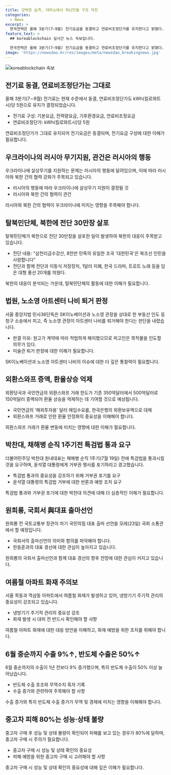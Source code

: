 ```yaml
---
title: 강력한 습격, 대피소에서 피난민들 구조 작전
categories:
  - News
excerpt: >
  한국전력은 올해 3분기(7∼9월) 전기요금을 동결하고 연료비조정단가를 유지한다고 밝혔다. 우크라이나에 살상무기를 지원하는 러시아의 동맹에 따라 대남 군사지원 가능성이 대두되며, 북한으로 전단 30만장을 살포한 탈북민단체의 행동이 주목받고 있다. 한편, SK본사 빌딩에서 퇴거 판결을 받은 노소영 아트센터, 외환당국과 국민연금의 외환스와프 증액 등의 이슈가 떠오르고 있다. 또한, 박찬대의 특검법 통과 요구와 원희룡의 국회서 대표 출마선언, 여름철 아파트 화재 주의보, 수출 증가 흐름 등이 주목받고 있다. 더불어 중고차 피해에 대한 사례도 논의를 불러일으키고 있다.
feature_text: >
  ## koreablockchain 실시간 뉴스 속보입니다.

  한국전력은 올해 3분기(7∼9월) 전기요금을 동결하고 연료비조정단가를 유지한다고 밝혔다. 우크라이나에 살상무기를 지원하는 러시아의 동맹에 따라 대남 군사지원 가능성이 대두되며, 북한으로 전단 30만장을 살포한 탈북민단체의 행동이 주목받고 있다. 한편, SK본사 빌딩에서 퇴거 판결을 받은 노소영 아트센터, 외환당국과 국민연금의 외환스와프 증액 등의 이슈가 떠오르고 있다. 또한, 박찬대의 특검법 통과 요구와 원희룡의 국회서 대표 출마선언, 여름철 아파트 화재 주의보, 수출 증가 흐름 등이 주목받고 있다. 더불어 중고차 피해에 대한 사례도 논의를 불러일으키고 있다.
image: 'https://newsdao.kr/res/images/meta/newsdao_breakingnews.jpg'
---
```


<p><img src="https://newsdao.kr/res/images/meta/newsdao_breakingnews.jpg" alt="koreablockchain 속보" /></p>

<h2 data-ke-size="size26">전기료 동결, 연료비조정단가는 그대로</h2>

<p data-ke-size="size16">올해 3분기(7∼9월) 전기료는 현재 수준에서 동결, 연료비조정단가도 kWh(킬로와트시)당 5원으로 유지가 결정되었습니다.</p>

<ul>
<li>전기료 구성: 기본요금, 전력량요금, 기후환경요금, 연료비조정요금</li>
<li>연료비조정단가: kWh(킬로와트시)당 5원</li>
</ul>

<p data-ke-size="size16">연료비조정단가가 그대로 유지되어 전기요금은 동결되며, 전기요금 구성에 대한 이해가 필요합니다.</p>

<h2 data-ke-size="size26">우크라이나의 러시아 무기지원, 관건은 러시아의 행동</h2>

<p data-ke-size="size16">우크라이나에 살상무기를 지원하는 문제는 러시아의 행동에 달려있으며, 이에 따라 러시아와 북한 간의 협력 강화가 주목되고 있습니다.</p>

<ul>
<li>러시아의 행동에 따라 우크라이나에 살상무기 지원이 결정될 것</li>
<li>러시아와 북한 간의 협력이 관건</li>
</ul>

<p data-ke-size="size16">러시아와 북한 간의 협력이 우크라이나에 미치는 영향을 주목해야 합니다.</p>

<h2 data-ke-size="size26">탈북민단체, 북한에 전단 30만장 살포</h2>

<p data-ke-size="size16">탈북민단체가 북한으로 전단 30만장을 살포한 일이 발생하여 북한의 대응이 주목받고 있습니다.</p>

<ul>
<li>전단 내용: "삼천리금수강산, 8천만 민족의 유일한 조국 '대한민국'은 북조선 인민을 사랑합니다"</li>
<li>전단과 함께 전단과 이동식 저장장치, 1달러 지폐, 한국 드라마, 트로트 노래 등을 담은 대형 풍선 20개를 띄웠다.</li>
</ul>

<p data-ke-size="size16">북한의 대응이 분석되는 가운데, 탈북민단체의 활동에 대한 이해가 필요합니다.</p>

<h2 data-ke-size="size26">법원, 노소영 아트센터 나비 퇴거 판정</h2>

<p data-ke-size="size16">서울 중앙지법 민사36단독은 SK이노베이션과 노소영 관장을 상대로 한 부동산 인도 등 청구 소송에서 피고, 즉 노소영 관장이 아트센터 나비를 퇴거해야 한다는 판단을 내렸습니다.</p>

<ul>
<li>판결 이유: 원고가 계약에 따라 적법하게 해지했으므로 피고인은 목적물을 인도할 의무가 있다.</li>
<li>미술관 퇴거 판정에 대한 이해가 필요합니다.</li>
</ul>

<p data-ke-size="size16">SK이노베이션과 노소영 아트센터 나비의 이슈에 대한 더 깊은 통찰력이 필요합니다.</p>

<h2 data-ke-size="size26">외환스와프 증액, 환율상승 억제</h2>

<p data-ke-size="size16">외환당국과 국민연금의 외환스와프 거래 한도가 기존 350억달러에서 500억달러로 150억달러 증액되어 환율 상승을 억제하는 데 기여할 것으로 예상됩니다.</p>

<ul>
<li>국민연금의 '해외투자용' 달러 매입수요를, 한국은행의 외환보유액으로 대체</li>
<li>외환스와프 거래로 인한 환율 안정화의 중요성을 이해해야 합니다.</li>
</ul>

<p data-ke-size="size16">외환스와프 거래가 환율 변동에 미치는 영향에 대한 이해가 필요합니다.</p>

<h2 data-ke-size="size26">박찬대, 채해병 순직 1주기전 특검법 통과 요구</h2>

<p data-ke-size="size16">더불어민주당 박찬대 원내대표는 채해병 순직 1주기(7월 19일) 전에 특검법을 통과시킬 것을 요구하며, 윤석열 대통령에게 거부권 행사를 포기하라고 경고했습니다.</p>

<ul>
<li>특검법 통과의 중요성을 강조하기 위해 거부권 포기를 요구</li>
<li>윤석열 대통령의 특검법 거부에 대한 반론과 예방 조치 요구</li>
</ul>

<p data-ke-size="size16">특검법 통과와 거부권 포기에 대한 박찬대 의견에 대해 더 심층적인 이해가 필요합니다.</p>

<h2 data-ke-size="size26">원희룡, 국회서 與대표 출마선언</h2>

<p data-ke-size="size16">원희룡 전 국토교통부 장관이 차기 국민의힘 대표 출마 선언을 모레(23일) 국회 소통관에서 할 예정입니다.</p>

<ul>
<li>국회서의 출마선언의 의미와 함의를 파악해야 합니다.</li>
<li>한동훈과의 대표 경선에 대한 관심이 높아지고 있습니다.</li>
</ul>

<p data-ke-size="size16">원희룡의 국회서 출마선언과 함께 대표 경선의 향후 전망에 대한 관심이 커지고 있습니다.</p>

<h2 data-ke-size="size26">여름철 아파트 화재 주의보</h2>

<p data-ke-size="size16">서울 목동과 역삼동 아파트에서 여름철 화재가 발생하고 있어, 냉방기기 주기적 관리의 중요성이 강조되고 있습니다.</p>

<ul>
<li>냉방기기 주기적 관리의 중요성 강조</li>
<li>화재 발생 시 대피 전 반드시 확인해야 할 사항</li>
</ul>

<p data-ke-size="size16">여름철 아파트 화재에 대한 대응 방안을 이해하고, 화재 예방을 위한 조치를 취해야 합니다.</p>

<h2 data-ke-size="size26">6월 중순까지 수출 9%↑, 반도체 수출은 50%↑</h2>

<p data-ke-size="size16">6월 중순까지의 수출이 1년 전보다 9% 증가했으며, 특히 반도체 수출이 50% 이상 늘어났습니다.</p>

<ul>
<li>반도체 수출 호조와 무역수지 흑자 기록</li>
<li>수출 증가와 관련하여 주목해야 할 사항</li>
</ul>

<p data-ke-size="size16">수출 증가와 특히 반도체 수출 증가가 무역 및 경제에 미치는 영향을 이해해야 합니다.</p>

<h2 data-ke-size="size26">중고차 피해 80%는 성능·상태 불량</h2>

<p data-ke-size="size16">중고차 구매 후 성능 및 상태 불량이 확인되어 피해를 보고 있는 경우가 80%에 달하며, 중고차 구매 시 주의가 필요합니다.</p>

<ul>
<li>중고차 구매 시 성능 및 상태 확인의 중요성</li>
<li>피해 예방을 위한 중고차 구매 시 고려해야 할 사항</li>
</ul>

<p data-ke-size="size16">중고차 구매 시 성능 및 상태 확인의 중요성에 대해 깊은 이해가 필요합니다.</p>

